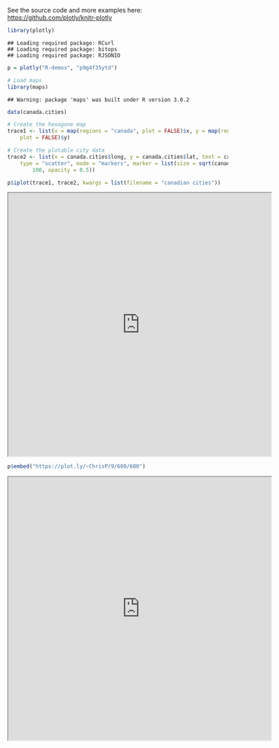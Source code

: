 See the source code and more examples here: https://github.com/plotly/knitr-plotly


```r
library(plotly)
```

```
## Loading required package: RCurl
## Loading required package: bitops
## Loading required package: RJSONIO
```

```r
p = plotly("R-demos", "p9g4f35ytd")
```



```r
# Load maps
library(maps)
```

```
## Warning: package 'maps' was built under R version 3.0.2
```

```r
data(canada.cities)

# Create the hexagone map
trace1 <- list(x = map(regions = "canada", plot = FALSE)$x, y = map(regions = "canada", 
    plot = FALSE)$y)

# Create the plotable city data
trace2 <- list(x = canada.cities$long, y = canada.cities$lat, text = canada.cities$name, 
    type = "scatter", mode = "markers", marker = list(size = sqrt(canada.cities$pop/max(canada.cities$pop)) * 
        100, opacity = 0.5))
```



```r
p$iplot(trace1, trace2, kwargs = list(filename = "canadian cities"))
```

<iframe height="600" id="igraph" scrolling="no" seamless="seamless"
				src="https://plot.ly/~R-demos/2" width="600"></iframe>



```r
p$embed("https://plot.ly/~ChrisP/9/600/600")
```

<iframe height="600" id="igraph" scrolling="no" seamless="seamless"
				src="https://plot.ly/~ChrisP/9/600/600" width="600"></iframe>


